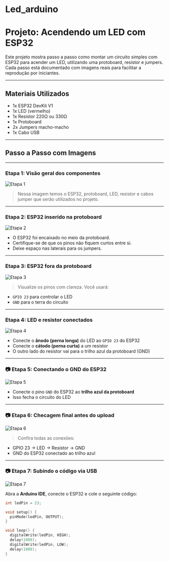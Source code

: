 # Led_arduino
#  Projeto: Acendendo um LED com ESP32

Este projeto mostra passo a passo como montar um circuito simples com ESP32 para acender um LED, utilizando uma protoboard, resistor e jumpers. Cada passo está documentado com imagens reais para facilitar a reprodução por iniciantes.

---

## Materiais Utilizados

- 1x ESP32 DevKit V1
- 1x LED (vermelho)
- 1x Resistor 220Ω ou 330Ω
- 1x Protoboard
- 2x Jumpers macho-macho
- 1x Cabo USB

---

##  Passo a Passo com Imagens

---

###  Etapa 1: Visão geral dos componentes

![Etapa 1](./images/WhatsApp%20Image%202025-08-27%20at%2013.21.06.jpeg)

> Nessa imagem temos o ESP32, protoboard, LED, resistor e cabos jumper que serão utilizados no projeto.

---

###  Etapa 2: ESP32 inserido na protoboard

![Etapa 2](./images/WhatsApp%20Image%202025-08-27%20at%2013.21.06%20(1).jpeg)

- O ESP32 foi encaixado no meio da protoboard.
- Certifique-se de que os pinos não fiquem curtos entre si.
- Deixe espaço nas laterais para os jumpers.

---

###  Etapa 3: ESP32 fora da protoboard

![Etapa 3](./images/WhatsApp%20Image%202025-08-27%20at%2013.21.06%20(2).jpeg)

> Visualize os pinos com clareza. Você usará:
- `GPIO 23` para controlar o LED
- `GND` para o terra do circuito

---

###  Etapa 4: LED e resistor conectados

![Etapa 4](./images/WhatsApp%20Image%202025-08-27%20at%2013.21.06%20(3).jpeg)

- Conecte o **ânodo (perna longa)** do LED ao `GPIO 23` do ESP32
- Conecte o **cátodo (perna curta)** a um resistor
- O outro lado do resistor vai para o trilho azul da protoboard (GND)

---

### 📷 Etapa 5: Conectando o GND do ESP32

![Etapa 5](./images/WhatsApp%20Image%202025-08-27%20at%2013.21.06%20(4).jpeg)

- Conecte o pino `GND` do ESP32 ao **trilho azul da protoboard**
- Isso fecha o circuito do LED

---

### 📷 Etapa 6: Checagem final antes do upload

![Etapa 6](./images/WhatsApp%20Image%202025-08-27%20at%2013.21.06%20(5).jpeg)

> Confira todas as conexões:
- GPIO 23 -> LED -> Resistor -> GND
- GND do ESP32 conectado ao trilho azul

---

### 📷 Etapa 7: Subindo o código via USB

![Etapa 7](./images/WhatsApp%20Image%202025-08-27%20at%2013.21.06%20(6).jpeg)

Abra a **Arduino IDE**, conecte o ESP32 e cole o seguinte código:

```cpp
int ledPin = 23;

void setup() {
  pinMode(ledPin, OUTPUT);
}

void loop() {
  digitalWrite(ledPin, HIGH);
  delay(1000);
  digitalWrite(ledPin, LOW);
  delay(1000);
}
